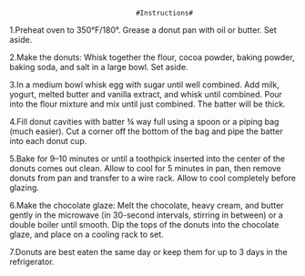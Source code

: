                                    #Instructions#


1.Preheat oven to 350°F/180°. Grease a donut pan with oil or butter. Set aside.

2.Make the donuts: Whisk together the flour, cocoa powder, baking powder, baking soda, and salt in a large bowl. Set aside.

3.In a medium bowl whisk egg with sugar until well combined. Add milk, yogurt, melted butter and vanilla extract, and whisk until combined. Pour into the flour mixture and mix until just combined. The batter will be thick.

4.Fill donut cavities with batter ¾ way full using a spoon or a piping bag (much easier). Cut a corner off the bottom of the bag and pipe the batter into each donut cup.

5.Bake for 9–10 minutes or until a toothpick inserted into the center of the donuts comes out clean. Allow to cool for 5 minutes in pan, then remove donuts from pan and transfer to a wire rack. Allow to cool completely before glazing.

6.Make the chocolate glaze: Melt the chocolate, heavy cream, and butter gently in the microwave (in 30-second intervals, stirring in between) or a double boiler until smooth. Dip the tops of the donuts into the chocolate glaze, and place on a cooling rack to set.

7.Donuts are best eaten the same day or keep them for up to 3 days in the refrigerator.